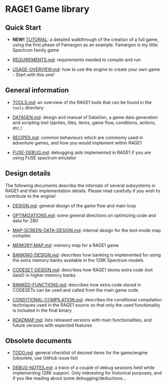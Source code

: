 # RAGE1 Game library

## Quick Start

* **NEW!** [TUTORIAL](tutorial/README.md): a detailed walkthrough of the
  creation of a full game, using the first phase of Famargon as an example. 
  Famargon is my little Spectrum family game

* [REQUIREMENTS.md](REQUIREMENTS.md): requirements needed to compile and run

* [USAGE-OVERVIEW.md](USAGE-OVERVIEW.md): how to use the engine to create your own
  game - Start with this one!

## General information

* [TOOLS.md](TOOLS.md): an overview of the RAGE1 tools that can be found in
  the `tools` directory

* [DATAGEN.md](DATAGEN.md): design and manual of DataGen, a game data
  generation and scripting tool (sprites, tiles, items, game flow,
  conditions, actions, etc.)

* [RECIPES.md](RECIPES.md): common behaviours which are commonly used in
  adventure games, and how you would implement within RAGE1

* [FUSE-DEBUG.md](FUSE-DEBUG.md): debugging aids implemented in RAGE1 if you
  are using FUSE spectrum emulator

## Design details

The following documents describe the internals of several subsystems in
RAGE1 and their implementation details.  Please read carefully if you wish
to contribute to the engine!

* [DESIGN.md](DESIGN.md): general design of the game flow and main loop

* [OPTIMIZATIONS.md](OPTIMIZATIONS.md): some general directions on
  optimizing code and data for Z80

* [MAP-SCREEN-DATA-DESIGN.md](MAP-SCREEN-DATA-DESIGN.md): internal design
  for the text-mode map compiler.

* [MEMORY-MAP.md](MEMORY-MAP.md): memory map for a RAGE1 game

* [BANKING-DESIGN.md](BANKING-DESIGN.md): describes how banking is
  implemented for using the extra memory banks available in the 128K
  Spectrum models

* [CODESET-DESIGN.md](CODESET-DESIGN.md): describes how RAGE1 stores extra
  code (not data!) in higher memory banks

* [BANKED-FUNCTIONS.md](BANKED-FUNCTIONS.md): describes how extra code
  stored in CODESETs can be used and called from the main game code

* [CONDITIONAL-COMPILATION.md](CONDITIONAL-COMPILATION.md): describes the
  conditional compilation techniques used in the RAGE1 source so that only
  the used functionality is included in the final binary

* [ROADMAP.md](): lists released versions with main functionalities, and
  future versions with expected features

## Obsolete documents

* [TODO.md](TODO.md): general checklist of desired items for the game/engine
  (obsolete, use GitHub issue list)

* [DEBUG-NOTES.md](DEBUG-NOTES.md): a trace of a couple of debug sessions
  held while implementing 128K support. Only interesting for historical
  purposes, and if you like reading about some debugging/deductions...
